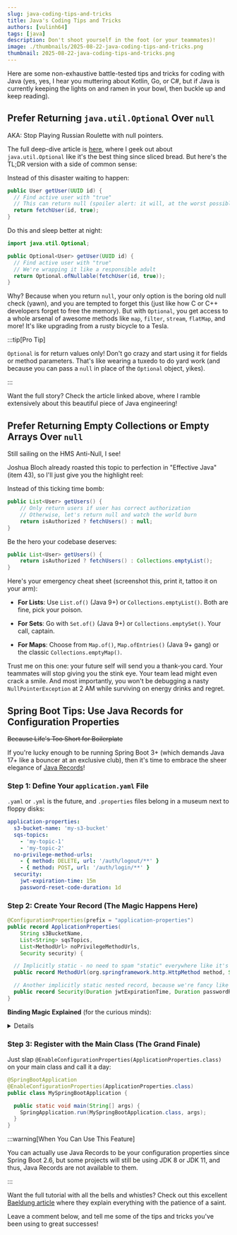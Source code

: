 ```yaml
---
slug: java-coding-tips-and-tricks
title: Java's Coding Tips and Tricks
authors: [vulinh64]
tags: [java]
description: Don't shoot yourself in the foot (or your teammates)!
image: ./thumbnails/2025-08-22-java-coding-tips-and-tricks.png
thumbnail: 2025-08-22-java-coding-tips-and-tricks.png
---
```


Here are some non-exhaustive battle-tested tips and tricks for coding with Java (yes, yes, I hear you muttering about Kotlin, Go, or C#, but if Java is currently keeping the lights on and ramen in your bowl, then buckle up and keep reading).

<!-- truncate -->

## Prefer Returning `java.util.Optional` Over `null`

AKA: Stop Playing Russian Roulette with null pointers.

The full deep-dive article is [here](2025-08-11-java-optional-usage.md), where I geek out about `java.util.Optional` like it's the best thing since sliced bread. But here's the TL;DR version with a side of common sense:

Instead of this disaster waiting to happen:

```java
public User getUser(UUID id) {
  // Find active user with "true"
  // This can return null (spoiler alert: it will, at the worst possible moment)
  return fetchUser(id, true);
}
```

Do this and sleep better at night:

```java
import java.util.Optional;

public Optional<User> getUser(UUID id) {
  // Find active user with "true"
  // We're wrapping it like a responsible adult
  return Optional.ofNullable(fetchUser(id, true));
}
```

Why? Because when you return `null`, your only option is the boring old null check (yawn), and you are tempted to forget this (just like how C or C++ developers forget to free the memory). But with `Optional`, you get access to a whole arsenal of awesome methods like `map`, `filter`, `stream`, `flatMap`, and more! It's like upgrading from a rusty bicycle to a Tesla.

:::tip[Pro Tip]

`Optional` is for return values only! Don't go crazy and start using it for fields or method parameters. That's like wearing a tuxedo to do yard work (and because you can pass a `null` in place of the `Optional` object, yikes).

:::

Want the full story? Check the article linked above, where I ramble extensively about this beautiful piece of Java engineering!

## Prefer Returning Empty Collections or Empty Arrays Over `null`

Still sailing on the HMS Anti-Null, I see!

Joshua Bloch already roasted this topic to perfection in "Effective Java" (item 43), so I'll just give you the highlight reel:

Instead of this ticking time bomb:

```java
public List<User> getUsers() {
    // Only return users if user has correct authorization
    // Otherwise, let's return null and watch the world burn
    return isAuthorized ? fetchUsers() : null;
}
```

Be the hero your codebase deserves:

```java
public List<User> getUsers() {
    return isAuthorized ? fetchUsers() : Collections.emptyList();
}
```

Here's your emergency cheat sheet (screenshot this, print it, tattoo it on your arm):

* **For Lists**: Use `List.of()` (Java 9+) or `Collections.emptyList()`. Both are fine, pick your poison.

* **For Sets**: Go with `Set.of()` (Java 9+) or `Collections.emptySet()`. Your call, captain.

* **For Maps**: Choose from `Map.of()`, `Map.ofEntries()` (Java 9+ gang) or the classic `Collections.emptyMap()`.

Trust me on this one: your future self will send you a thank-you card. Your teammates will stop giving you the stink eye. Your team lead might even crack a smile. And most importantly, you won't be debugging a nasty `NullPointerException` at 2 AM while surviving on energy drinks and regret.

## Spring Boot Tips: Use Java Records for Configuration Properties

~~Because Life's Too Short for Boilerplate~~

If you're lucky enough to be running Spring Boot 3+ (which demands Java 17+ like a bouncer at an exclusive club), then it's time to embrace the sheer elegance of [Java Records](2025-08-01-java-road-to-21.md#java-records)!

### Step 1: Define Your `application.yaml` File

`.yaml` or `.yml` is the future, and `.properties` files belong in a museum next to floppy disks:

```yaml
application-properties:
  s3-bucket-name: 'my-s3-bucket'
  sqs-topics:
    - 'my-topic-1'
    - 'my-topic-2'
  no-privilege-method-urls:
    - { method: DELETE, url: '/auth/logout/**' }
    - { method: POST, url: '/auth/login/**' }
  security:
    jwt-expiration-time: 15m
    password-reset-code-duration: 1d
```

### Step 2: Create Your Record (The Magic Happens Here)

```java
@ConfigurationProperties(prefix = "application-properties")
public record ApplicationProperties(
    String s3BucketName,
    List<String> sqsTopics,
    List<MethodUrl> noPrivilegeMethodUrls,
    Security security) {

  // Implicitly static - no need to spam "static" everywhere like it's 2005
  public record MethodUrl(org.springframework.http.HttpMethod method, String url) {}

  // Another implicitly static nested record, because we're fancy like that
  public record Security(Duration jwtExpirationTime, Duration passwordResetCodeDuration) {}
}
```

**Binding Magic Explained** (for the curious minds):

<details>

Spring Boot is surprisingly smart about this stuff:

* Write your YAML in `kebab-case` (the-cool-way), code your record fields in `camelCase` (theCoolWay). Spring Boot handles the translation like a diplomatic genius.

* `s3-bucket-name` is just text, so it becomes a `String`. Easy peasy.

* `sqs-topics` is a list of strings, so we use `List<String>`. You could also use `Collection<String>` or `Set<String>` if you're feeling adventurous.

* `no-privilege-method-urls` is where things get spicy - it's a list of objects with `method` and `url` fields. We create a custom `List<MethodUrl>` where `MethodUrl` is our inner record. Nested records are like Russian dolls, but useful.

* `security` is a parent property with two child properties, so we create a `Security` record with `Duration jwtExpirationTime` and `Duration passwordResetCodeDuration`.

    * **Bonus points**: Spring Boot automatically converts human-readable time strings (`2m`, `3d`, `4h30m`) into proper `Duration` objects. It's like having a personal assistant for your time conversions!

</details>

### Step 3: Register with the Main Class (The Grand Finale)

Just slap `@EnableConfigurationProperties(ApplicationProperties.class)` on your main class and call it a day:

```java
@SpringBootApplication
@EnableConfigurationProperties(ApplicationProperties.class)
public class MySpringBootApplication {

  public static void main(String[] args) {
    SpringApplication.run(MySpringBootApplication.class, args);
  }
}
```

:::warning[When You Can Use This Feature]

You can actually use Java Records to be your configuration properties since Spring Boot 2.6, but some projects will still be using JDK 8 or JDK 11, and thus, Java Records are not available to them.

:::

Want the full tutorial with all the bells and whistles? Check out this excellent [Baeldung article](https://www.baeldung.com/configuration-properties-in-spring-boot) where they explain everything with the patience of a saint.

Leave a comment below, and tell me some of the tips and tricks you've been using to great successes!